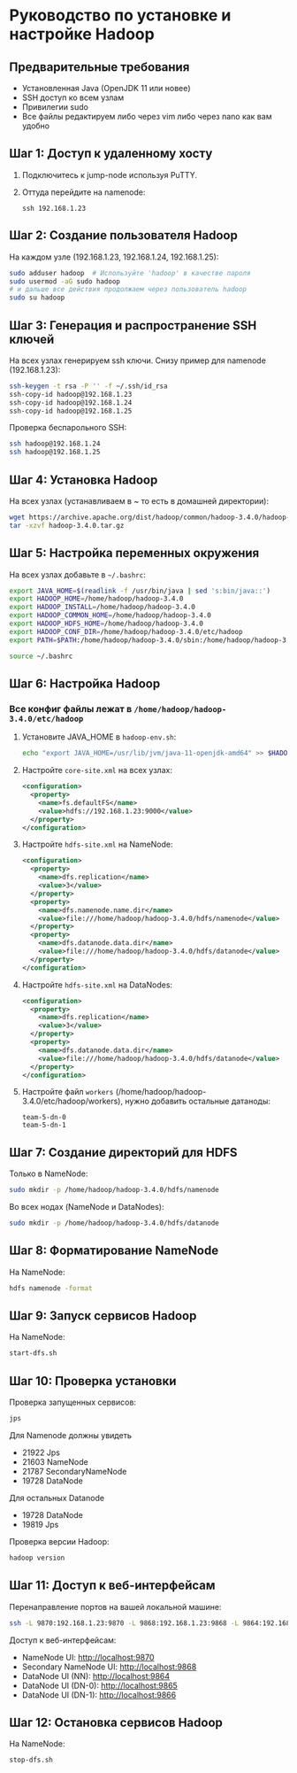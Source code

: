 # Руководство по установке и настройке Hadoop

## Предварительные требования

- Установленная Java (OpenJDK 11 или новее)
- SSH доступ ко всем узлам
- Привилегии sudo
- Все файлы редактируем либо через vim либо через nano как вам удобно

## Шаг 1: Доступ к удаленному хосту

1. Подключитесь к jump-node используя PuTTY.
2. Оттуда перейдите на namenode:

   ```
   ssh 192.168.1.23
   ```

## Шаг 2: Создание пользователя Hadoop

На каждом узле (192.168.1.23, 192.168.1.24, 192.168.1.25):

```bash
sudo adduser hadoop  # Используйте 'hadoop' в качестве пароля
sudo usermod -aG sudo hadoop
# и дальше все действия продолжаем через пользователь hadoop
sudo su hadoop
```

## Шаг 3: Генерация и распространение SSH ключей

На всех узлах генерируем ssh ключи. Снизу пример для namenode (192.168.1.23):

```bash
ssh-keygen -t rsa -P '' -f ~/.ssh/id_rsa
ssh-copy-id hadoop@192.168.1.23
ssh-copy-id hadoop@192.168.1.24
ssh-copy-id hadoop@192.168.1.25
```

Проверка беспарольного SSH:

```bash
ssh hadoop@192.168.1.24
ssh hadoop@192.168.1.25
```

## Шаг 4: Установка Hadoop

На всех узлах (устанавливаем в ~ то есть в домашней директории):

```bash
wget https://archive.apache.org/dist/hadoop/common/hadoop-3.4.0/hadoop-3.4.0.tar.gz
tar -xzvf hadoop-3.4.0.tar.gz
```

## Шаг 5: Настройка переменных окружения

На всех узлах добавьте в `~/.bashrc`:

```bash
export JAVA_HOME=$(readlink -f /usr/bin/java | sed 's:bin/java::')
export HADOOP_HOME=/home/hadoop/hadoop-3.4.0
export HADOOP_INSTALL=/home/hadoop/hadoop-3.4.0
export HADOOP_COMMON_HOME=/home/hadoop/hadoop-3.4.0
export HADOOP_HDFS_HOME=/home/hadoop/hadoop-3.4.0
export HADOOP_CONF_DIR=/home/hadoop/hadoop-3.4.0/etc/hadoop
export PATH=$PATH:/home/hadoop/hadoop-3.4.0/sbin:/home/hadoop/hadoop-3.4.0/bin

source ~/.bashrc
```

## Шаг 6: Настройка Hadoop

### Все конфиг файлы лежат в `/home/hadoop/hadoop-3.4.0/etc/hadoop`

1. Установите JAVA_HOME в `hadoop-env.sh`:

   ```bash
   echo "export JAVA_HOME=/usr/lib/jvm/java-11-openjdk-amd64" >> $HADOOP_CONF_DIR/hadoop-env.sh
   ```

2. Настройте `core-site.xml` на всех узлах:

   ```xml
   <configuration>
     <property>
       <name>fs.defaultFS</name>
       <value>hdfs://192.168.1.23:9000</value>
     </property>
   </configuration>
   ```

3. Настройте `hdfs-site.xml` на NameNode:

   ```xml
   <configuration>
     <property>
       <name>dfs.replication</name>
       <value>3</value>
     </property>
     <property>
       <name>dfs.namenode.name.dir</name>
       <value>file:///home/hadoop/hadoop-3.4.0/hdfs/namenode</value>
     </property>
     <property>
       <name>dfs.datanode.data.dir</name>
       <value>file:///home/hadoop/hadoop-3.4.0/hdfs/datanode</value>
     </property>
   </configuration>
   ```

4. Настройте `hdfs-site.xml` на DataNodes:

   ```xml
   <configuration>
     <property>
       <name>dfs.replication</name>
       <value>3</value>
     </property>
     <property>
       <name>dfs.datanode.data.dir</name>
       <value>file:///home/hadoop/hadoop-3.4.0/hdfs/datanode</value>
     </property>
   </configuration>
   ```

5. Настройте файл `workers` (/home/hadoop/hadoop-3.4.0/etc/hadoop/workers), нужно добавить остальные датаноды:

   ```
   team-5-dn-0
   team-5-dn-1
   ```

## Шаг 7: Создание директорий для HDFS

Только в NameNode:

```bash
sudo mkdir -p /home/hadoop/hadoop-3.4.0/hdfs/namenode
```

Во всех нодах (NameNode и DataNodes):

```bash
sudo mkdir -p /home/hadoop/hadoop-3.4.0/hdfs/datanode
```

## Шаг 8: Форматирование NameNode

На NameNode:

```bash
hdfs namenode -format
```

## Шаг 9: Запуск сервисов Hadoop

На NameNode:

```bash
start-dfs.sh
```

## Шаг 10: Проверка установки

Проверка запущенных сервисов:

```bash
jps
```

Для Namenode должны увидеть
- 21922 Jps
- 21603 NameNode
- 21787 SecondaryNameNode
- 19728 DataNode

Для остальных Datanode
- 19728 DataNode
- 19819 Jps


Проверка версии Hadoop:

```bash
hadoop version
```

## Шаг 11: Доступ к веб-интерфейсам

Перенаправление портов на вашей локальной машине:

```bash
ssh -L 9870:192.168.1.23:9870 -L 9868:192.168.1.23:9868 -L 9864:192.168.1.23:9864 -L 9865:192.168.1.24:9864  -L 9866:192.168.1.25:9864 team@176.109.91.7
```

Доступ к веб-интерфейсам:

- NameNode UI: <http://localhost:9870>
- Secondary NameNode UI: <http://localhost:9868>
- DataNode UI (NN): <http://localhost:9864>
- DataNode UI (DN-0): <http://localhost:9865>
- DataNode UI (DN-1): <http://localhost:9866>

## Шаг 12: Остановка сервисов Hadoop

На NameNode:

```bash
stop-dfs.sh
```
